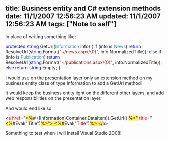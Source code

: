 title: Business entity and C# extension methods
date: 11/1/2007 12:56:23 AM
updated: 11/1/2007 12:56:23 AM
tags: ["Note to self"]
---
In place of writing something like:

<span style="color: rgb(0,0,255)">protected</span> <span style="color: rgb(0,0,255)">string</span> GetUrl(<span style="color: rgb(43,145,175)">Information</span> info)
{
    <span style="color: rgb(0,0,255)">if</span> (info <span style="color: rgb(0,0,255)">is</span> <span style="color: rgb(43,145,175)">News</span>)
        <span style="color: rgb(0,0,255)">return</span> ResolveUrl(<span style="color: rgb(0,0,255)">string</span>.Format(<span style="color: rgb(163,21,21)">"~/news.aspx/{0}"</span>, info.NormalizedTitle));
    <span style="color: rgb(0,0,255)">else</span> <span style="color: rgb(0,0,255)">if</span> (info <span style="color: rgb(0,0,255)">is</span> <span style="color: rgb(43,145,175)">Publication</span>)
        <span style="color: rgb(0,0,255)">return</span> ResolveUrl(<span style="color: rgb(0,0,255)">string</span>.Format(<span style="color: rgb(163,21,21)">"~/publications.aspx/{0}"</span>, info.NormalizedTitle));
    <span style="color: rgb(0,0,255)">else
</span>        <span style="color: rgb(0,0,255)">return</span> <span style="color: rgb(0,0,255)">string</span>.Empty;
}

I would use on the presentation layer only an extension method on my business entity class of type Information to add a GetUrl method!

It would keep the business entity light on the different other layers, and add web responsibilities on the presentation layer.

And would end like so:

<span style="color: rgb(0,0,255)"><</span><span style="color: rgb(163,21,21)">a</span> <span style="color: rgb(255,0,0)">href</span><span style="color: rgb(0,0,255)">="</span><span style="background: rgb(255,238,98)"><%</span># ((Information)Container.DataItem)).GetUrl() <span style="background: rgb(255,238,98)">%><span style="color: rgb(0,0,255)"></span>"</span> <span style="color: rgb(255,0,0)">title</span><span style="color: rgb(0,0,255)">="</span><span style="background: rgb(255,238,98)"><%</span>#Eval("Title")<span style="background: rgb(255,238,98)">%><span style="color: rgb(0,0,255)"></span>">
</span>    <span style="background: rgb(255,238,98)"><%<span style="color: rgb(0,0,255)"></span>#</span>Eval(<span style="color: rgb(163,21,21)">"Title"</span>)<span style="background: rgb(255,238,98)">%>
<span style="color: rgb(0,0,255)"></span></</span><span style="color: rgb(163,21,21)">a</span><span style="color: rgb(0,0,255)">>
</span>

Something to test when I will install Visual Studio 2008!
